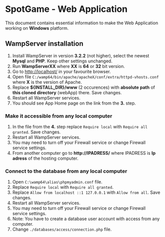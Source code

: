 # SpotGame - Web Application

This document contains essential information to make the Web Application working on **Windows** platform.

## WampServer installation

1) Install WampServer in version **3.2.2** (not higher), select the newest **Mysql** and **PHP**. Keep other settings unchanged.
2) Run **WampServerXX** where **XX** is **64** or **32** bit version.
3) Go to [http://localhost/](http://localhost/) in your favourite browser.
4) Open file `C:/wamp64/bin/apache/apacheX/conf/extra/httpd-vhosts.conf` where **X** is the version of Apache.
5) Replace **${INSTALL_DIR}/www** (2 occurences) with **absolute path** of **this cloned directory** (webApp) there. Save changes.
6) Restart all WampServer services.
7) You should see App Home page on the link from the **3.** step.

### Make it accessible from any local computer

1) In the file from the **4.** step replace `Require local` with `Require all granted`. Save changes.
2) Restart all WampServer services.
3) You may need to turn off your Firewall service or change Firewall service settings.
4) From another computer go to **http://IPADRESS/** where IPADRESS is **Ip adress** of the hosting computer.

### Connect to the database from any local computer

1) Open `C:\wamp64\alias\phpmyadmin.conf` file.
2) Replace `Require local` with `Require all granted`.
3) Replace `Allow from localhost ::1 127.0.0.1` with `Allow from all`. Save changes.
4) Restart all WampServer services.
5) You may need to turn off your Firewall service or change Firewall service settings.
6) Note: You have to create a database user account with access from any computer.
7) Change `./databases/access/connection.php` file.
